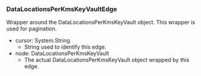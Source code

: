### DataLocationsPerKmsKeyVaultEdge
Wrapper around the DataLocationsPerKmsKeyVault object. This wrapper is used for pagination.

- cursor: System.String
  - String used to identify this edge.
- node: DataLocationsPerKmsKeyVault
  - The actual DataLocationsPerKmsKeyVault object wrapped by this edge.

